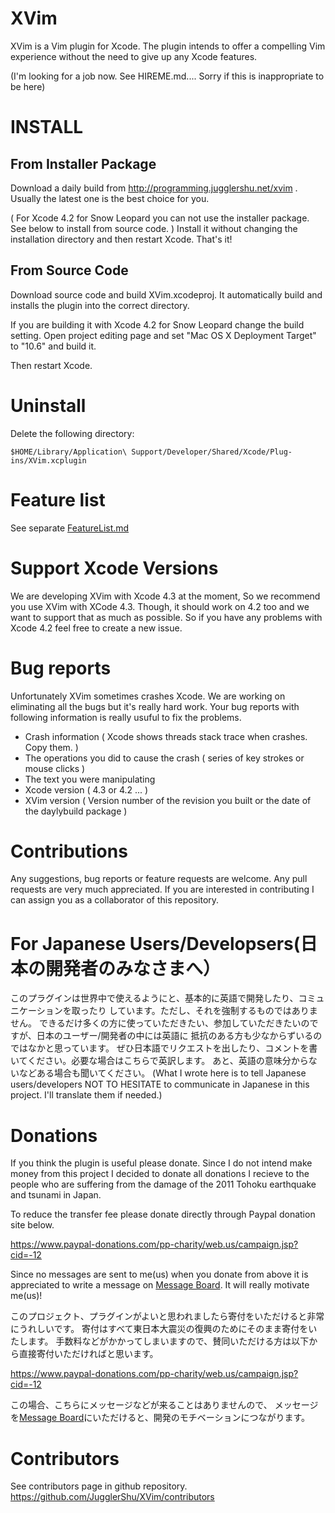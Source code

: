 XVim
=======

XVim is a Vim plugin for Xcode. The plugin intends to offer a compelling Vim experience without the need to give up any Xcode features.


(I'm looking for a job now. See HIREME.md.... Sorry if this is inappropriate to be here)

INSTALL
=======

From Installer Package
--------

Download a daily build from http://programming.jugglershu.net/xvim . Usually the latest one is the best choice for you.

( For Xcode 4.2 for Snow Leopard you can not use the installer package. See below to install from source code. )
Install it without changing the installation directory and then restart Xcode. That's it!

From Source Code
-----------------

Download source code and build XVim.xcodeproj. 
It automatically build and installs the plugin into the correct directory.

If you are building it with Xcode 4.2 for Snow Leopard change the build setting. Open project editing page and set "Mac OS X Deployment Target" to "10.6" and build it.

Then restart Xcode.

Uninstall
=============
Delete the following directory:

    $HOME/Library/Application\ Support/Developer/Shared/Xcode/Plug-ins/XVim.xcplugin

Feature list
=============
See separate [FeatureList.md](https://github.com/JugglerShu/XVim/blob/master/Documents/Users/FeatureList.md)

Support Xcode Versions
=============
We are developing XVim with Xcode 4.3 at the moment, So we recommend you use XVim with XCode 4.3. 
Though, it should work on 4.2 too and we want to support that as much as possible.
So if you have any problems with Xcode 4.2 feel free to create a new issue.

Bug reports
=============
Unfortunately XVim sometimes crashes Xcode. We are working on eliminating all the bugs but it's really hard work.
Your bug reports with following information is really usuful to fix the problems.
 * Crash information ( Xcode shows threads stack trace when crashes. Copy them. )
 * The operations you did to cause the crash ( series of key strokes or mouse clicks )
 * The text you were manipulating
 * Xcode version ( 4.3 or 4.2 ... )
 * XVim version ( Version number of the revision you built or the date of the daylybuild package )

Contributions
=============
Any suggestions, bug reports or feature requests are welcome.
Any pull requests are very much appreciated.
If you are interested in contributing I can assign you as a collaborator of this repository.

For Japanese Users/Developsers(日本の開発者のみなさまへ）
==================================================
このプラグインは世界中で使えるようにと、基本的に英語で開発したり、コミュニケーションを取ったり
しています。ただし、それを強制するものではありません。
できるだけ多くの方に使っていただきたい、参加していただきたいのですが、日本のユーザー/開発者の中には英語に
抵抗のある方も少なからずいるのではなかと思っています。
ぜひ日本語でリクエストを出したり、コメントを書いてください。必要な場合はこちらで英訳します。
あと、英語の意味分からないなどある場合も聞いてください。
(What I wrote here is to tell Japanese users/developers NOT TO HESITATE to communicate in Japanese in this project. I'll translate them if needed.)


Donations
===========
If you think the plugin is useful please donate.
Since I do not intend make money from this project I decided to donate all donations I recieve to the people who are suffering from the damage of the 2011 Tohoku earthquake and tsunami in Japan.

To reduce the transfer fee please donate directly through Paypal donation site below.

https://www.paypal-donations.com/pp-charity/web.us/campaign.jsp?cid=-12

Since no messages are sent to me(us) when you donate from above
it is appreciated to write a message on [Message Board]( https://github.com/JugglerShu/XVim/wiki/Donation-messages-to-XVim ).
It will really motivate me(us)!

このプロジェクト、プラグインがよいと思われましたら寄付をいただけると非常にうれしいです。
寄付はすべて東日本大震災の復興のためにそのまま寄付をいたします。
手数料などがかかってしまいますので、賛同いただける方は以下から直接寄付いただければと思います。

https://www.paypal-donations.com/pp-charity/web.us/campaign.jsp?cid=-12

この場合、こちらにメッセージなどが来ることはありませんので、
メッセージを[Message Board]( https://github.com/JugglerShu/XVim/wiki/Donation-messages-to-XVim )にいただけると、開発のモチベーションにつながります。

Contributors
============
See contributors page in github repository.
https://github.com/JugglerShu/XVim/contributors


